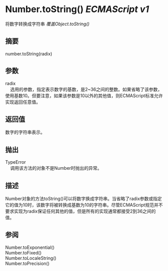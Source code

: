 # Number.toString() _ECMAScript v1_

将数字转换成字符串 _覆盖Object.toString()_

## 摘要

number.toString(radix)

## 参数

radix  
    选用的参数，指定表示数字的基数，是2~36之间的整数。如果省略了该参数，使用基数10。但要注意，如果该参数是10以外的其他值，则ECMAScript标准允许实现返回任意值。

## 返回值

数字的字符串表示。

## 抛出

TypeError  
    调用该方法的对象不是Number时抛出的异常。

## 描述

Number对象的方法toString()可以将数字换成字符串。当省略了radix参数或指定它的值为10时，该数字将被转换成基数为10的字符串。尽管ECMAScript规范并不要求实现为radix保证任何其他的值，但是所有的实现通常都接受2到36之间的值。

## 参阅

Number.toExponential()  
Number.toFixed()  
Number.toLocaleString()  
Number.toPrecision()


